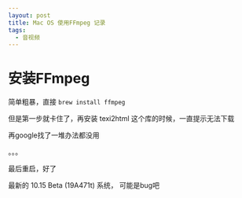 ```yaml
---
layout: post
title: Mac OS 使用FFmpeg 记录
tags:
  - 音视频
---
```


# 安装FFmpeg

简单粗暴，直接 ``brew install ffmpeg``  

但是第一步就卡住了，再安装 texi2html 这个库的时候，一直提示无法下载   

再google找了一堆办法都没用   

。。。   

最后重启，好了    

最新的 10.15 Beta (19A471t) 系统， 可能是bug吧

